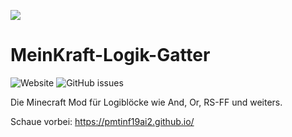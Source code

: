 ![](https://pmtinf19ai2.github.io/images/logo_ohneText.png)
# MeinKraft-Logik-Gatter
![Website](https://img.shields.io/website?url=https%3A%2F%2Fpmtinf19ai2.github.io%2F)
   ![GitHub issues](https://img.shields.io/github/issues/Gnuhry/PM_TINF19AI2)

Die Minecraft Mod für Logiblöcke wie And, Or, RS-FF und weiters.

Schaue vorbei: https://pmtinf19ai2.github.io/
